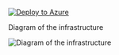 [![Deploy to Azure](https://aka.ms/deploytoazurebutton)](https://portal.azure.com/#create/Microsoft.Template/uri/https%3A%2F%2Fraw.githubusercontent.com%2Fjimgodden%2FAzure_Networking_Labs%2Fmain%2FDeployment_Sandbox%2FBasic_Lab%2Fsrc%2Fmain.json)


Diagram of the infrastructure

![Diagram of the infrastructure](diagram.drawio.png)
